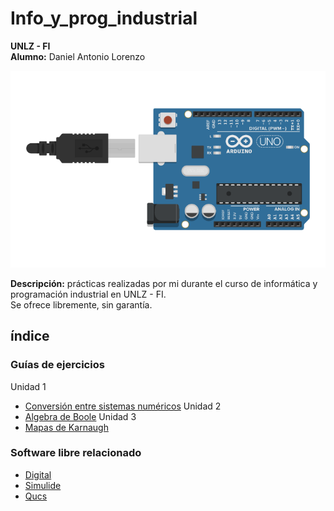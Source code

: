 # Info_y_prog_industrial
__UNLZ - FI__   
__Alumno:__ Daniel Antonio Lorenzo 

![t725.png](img/t725.png)

__Descripción:__ prácticas realizadas por mi durante el curso de informática y programación industrial en UNLZ - FI.   
Se ofrece libremente, sin garantía.

## índice

### Guías de ejercicios
Unidad 1      
* [Conversión entre sistemas numéricos](https://nbviewer.jupyter.org/github/daniel-lorenzo/Info_y_prog_industrial/blob/main/Guia_1.ipynb)
Unidad 2      
* [Algebra de Boole](https://nbviewer.jupyter.org/github/daniel-lorenzo/Info_y_prog_industrial/blob/main/Guia_2.ipynb)
Unidad 3       
* [Mapas de Karnaugh](https://nbviewer.jupyter.org/github/daniel-lorenzo/Info_y_prog_industrial/blob/main/Guia_3.ipynb)

### Software libre relacionado

* [Digital](https://github.com/hneemann/Digital)
* [Simulide](https://www.simulide.com)
* [Qucs](http://qucs.sourceforge.net/)